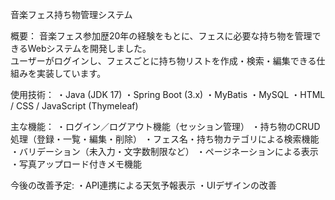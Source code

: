 音楽フェス持ち物管理システム

概要：
音楽フェス参加歴20年の経験をもとに、フェスに必要な持ち物を管理できるWebシステムを開発しました。  
ユーザーがログインし、フェスごとに持ち物リストを作成・検索・編集できる仕組みを実装しています。

使用技術：
・Java (JDK 17)
・Spring Boot (3.x)
・MyBatis
・MySQL
・HTML / CSS / JavaScript (Thymeleaf)

主な機能：
・ログイン／ログアウト機能（セッション管理）
・持ち物のCRUD処理（登録・一覧・編集・削除）
・フェス名・持ち物カテゴリによる検索機能
・バリデーション（未入力・文字数制限など）
・ページネーションによる表示
・写真アップロード付きメモ機能

今後の改善予定:
・API連携による天気予報表示
・UIデザインの改善
